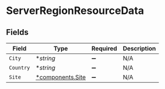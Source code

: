 # ServerRegionResourceData


## Fields

| Field                                               | Type                                                | Required                                            | Description                                         |
| --------------------------------------------------- | --------------------------------------------------- | --------------------------------------------------- | --------------------------------------------------- |
| `City`                                              | **string*                                           | :heavy_minus_sign:                                  | N/A                                                 |
| `Country`                                           | **string*                                           | :heavy_minus_sign:                                  | N/A                                                 |
| `Site`                                              | [*components.Site](../../models/components/site.md) | :heavy_minus_sign:                                  | N/A                                                 |